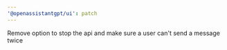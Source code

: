 ```yaml
---
'@openassistantgpt/ui': patch
---
```


Remove option to stop the api and make sure a user can't send a message twice
